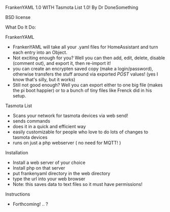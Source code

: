 FrankenYAML 1.0 WITH Tasmota List 1.0!
By Dr DoneSomething

BSD license

What Do It Do:

FrankenYAML

  - FrankenYAML will take all your .yaml files for HomeAssistant and turn each entry into an Object.
  - Not exciting enough for you? Well you can then add, edit, delete, disable (comment out), and export it, then re-import it!
  - you can create an encrypten saved copy (make a login/password), otherwise transfers the stuff around via exported _POST_ values!
    (yes I know that's silly, but it works)
  - Still not good enough? Well you can export either to one big file (makes the pi boot happier) or to a bunch of tiny files like Frenck did in his setup.
 
 Tasmota List
  - Scans your network for tasmota devices via web send!
  - sends commands
  - does it in a quick and efficient way
  - easily customizable for people who love to do lots of changes to tasmota devices
  - runs on just a php webserver ( no need for MQTT! )

Installation
- Install a web server of your choice
- Install php on that server
- put frankenyaml directory in the web directory
- type the url into your web browser
- Note: this saves data to text files so it must have permissions!

Instructions
- Forthcoming! .. ?
